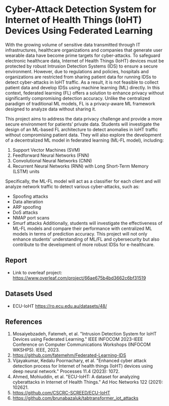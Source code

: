 # Cyber-Attack Detection System for Internet of Health Things (IoHT) Devices Using Federated Learning

With the growing volume of sensitive data transmitted through IT infrastructures, healthcare organizations and companies that generate user wearable data have become prime targets for cyber-attacks. To safeguard electronic healthcare data, Internet of Health Things (IoHT) devices must be protected by robust Intrusion Detection Systems (IDS) to ensure a secure environment. However, due to regulations and policies, hospitals and organizations are restricted from sharing patient data for running IDSs to detect cyber-attacks in IoHT traffic. As a result, it is not feasible to collect patient data and develop IDSs using machine learning (ML) directly. In this context, federated learning (FL) offers a solution to enhance privacy without significantly compromising detection accuracy. Unlike the centralized paradigm of traditional ML models, FL is a privacy-aware ML framework designed to analyze data without sharing it.

This project aims to address the data privacy challenge and provide a more secure environment for patients’ private data. Students will investigate the design of an ML-based FL architecture to detect anomalies in IoHT traffic without compromising patient data. They will also explore the development of a decentralized ML model in federated learning (ML-FL model), including:
1. Support Vector Machines (SVM)
2. Feedforward Neural Networks (FNN)
3. Convolutional Neural Networks (CNN)
4. Recurrent Neural Networks (RNN) with Long Short-Term Memory (LSTM) units

Specifically, the ML-FL model will act as a classifier for each client and will analyze network traffic to detect various cyber-attacks, such as:
- Spoofing attacks
- Data alteration
- ARP spoofing
- DoS attacks
- NMAP port scans
- Smurf attacks
Additionally, students will investigate the effectiveness of ML-FL models and compare their performance with centralized ML models in terms of prediction accuracy. This project will not only enhance students' understanding of ML/FL and cybersecurity but also contribute to the development of more robust IDSs for e-healthcare.


## Report
 - Link to overleaf project: https://www.overleaf.com/project/66ae675b4bd3662c6bf31519
   
## Datasets Used
 - ECU-IoHT https://ro.ecu.edu.au/datasets/48/

## References
1.	Mosaiyebzadeh, Fatemeh, et al. "Intrusion Detection System for IoHT Devices using Federated Learning." IEEE INFOCOM 2023-IEEE Conference on Computer Communications Workshops (INFOCOM WKSHPS). IEEE, 2023.
2.	https://github.com/fatemehm/Federated-Learning-IDS
3.	Vijayakumar, Kedalu Poornachary, et al. "Enhanced cyber attack detection process for Internet of health things (IoHT) devices using deep neural network." Processes 11.4 (2023): 1072. 
4.	Ahmed, Mohiuddin, et al. "ECU-IoHT: A dataset for analyzing cyberattacks in Internet of Health Things." Ad Hoc Networks 122 (2021): 102621.
5.	https://github.com/CSCRC-SCREED/ECU-IoHT
6.	https://github.com/brunabazaluk/tabtransformer_iot_attacks
